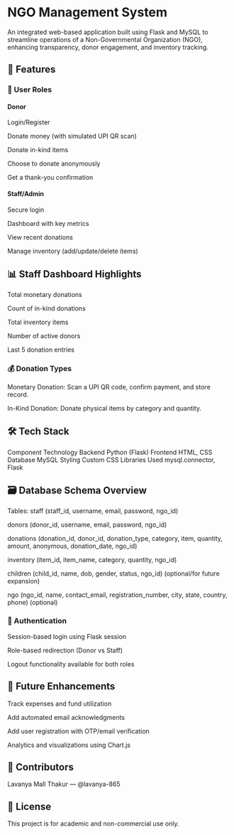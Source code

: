 # NGO Management System
An integrated web-based application built using Flask and MySQL to streamline operations of a Non-Governmental Organization (NGO), enhancing transparency, donor engagement, and inventory tracking.

## 🚀 Features

### 👥 User Roles

#### Donor

Login/Register

Donate money (with simulated UPI QR scan)

Donate in-kind items

Choose to donate anonymously

Get a thank-you confirmation

#### Staff/Admin

Secure login

Dashboard with key metrics

View recent donations

Manage inventory (add/update/delete items)

## 📊 Staff Dashboard Highlights
Total monetary donations

Count of in-kind donations

Total inventory items

Number of active donors

Last 5 donation entries

### 💰 Donation Types
Monetary Donation: Scan a UPI QR code, confirm payment, and store record.

In-Kind Donation: Donate physical items by category and quantity.

## 🛠️ Tech Stack
Component	Technology
Backend	Python (Flask)
Frontend	HTML, CSS
Database	MySQL
Styling	Custom CSS
Libraries Used	mysql.connector, Flask

## 🗃️ Database Schema Overview
Tables:
staff (staff_id, username, email, password, ngo_id)

donors (donor_id, username, email, password, ngo_id)

donations (donation_id, donor_id, donation_type, category, item, quantity, amount, anonymous, donation_date, ngo_id)

inventory (item_id, item_name, category, quantity, ngo_id)

children (child_id, name, dob, gender, status, ngo_id) (optional/for future expansion)

ngo (ngo_id, name, contact_email, registration_number, city, state, country, phone) (optional)

### 🔐 Authentication
Session-based login using Flask session

Role-based redirection (Donor vs Staff)

Logout functionality available for both roles


## 📌 Future Enhancements
Track expenses and fund utilization

Add automated email acknowledgments

Add user registration with OTP/email verification

Analytics and visualizations using Chart.js

## 🙌 Contributors
Lavanya Mall Thakur — @lavanya-865

## 📃 License
This project is for academic and non-commercial use only.
